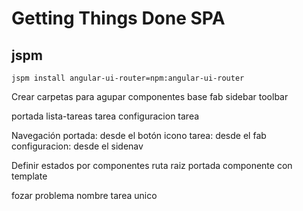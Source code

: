 # Getting Things Done SPA

## jspm
```
jspm install angular-ui-router=npm:angular-ui-router

```


Crear carpetas para agupar componentes
base
  fab
  sidebar
  toolbar
  
portada
  lista-tareas
    tarea
configuracion
tarea


Navegación
portada: desde el botón icono
tarea: desde el fab
configuracion: desde el sidenav

Definir estados por componentes
ruta raiz
portada componente con template

fozar problema nombre tarea unico